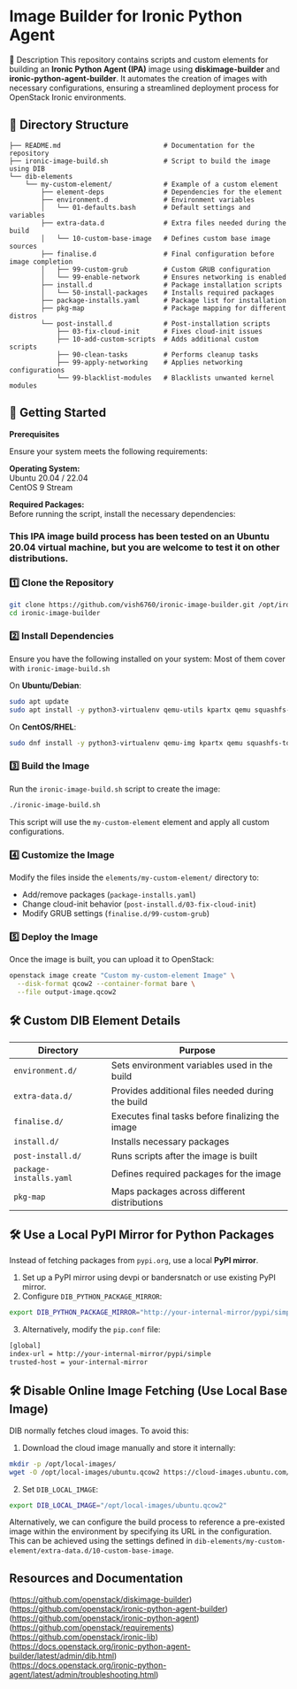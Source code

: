 # Image Builder for Ironic Python Agent

📌 Description
This repository contains scripts and custom elements for building an **Ironic Python Agent (IPA)** image using **diskimage-builder** and **ironic-python-agent-builder**. It automates the creation of images with necessary configurations, ensuring a streamlined deployment process for OpenStack Ironic environments.

## 📁 Directory Structure

```
├── README.md                          # Documentation for the repository
├── ironic-image-build.sh              # Script to build the image using DIB
└── dib-elements
    └── my-custom-element/             # Example of a custom element                      
        ├── element-deps               # Dependencies for the element
        ├── environment.d              # Environment variables
        │   └── 01-defaults.bash       # Default settings and variables
        ├── extra-data.d               # Extra files needed during the build
        │   └── 10-custom-base-image   # Defines custom base image sources
        ├── finalise.d                 # Final configuration before image completion
        │   ├── 99-custom-grub         # Custom GRUB configuration
        │   └── 99-enable-network      # Ensures networking is enabled
        ├── install.d                  # Package installation scripts
        │   └── 50-install-packages    # Installs required packages
        ├── package-installs.yaml      # Package list for installation
        ├── pkg-map                    # Package mapping for different distros
        └── post-install.d             # Post-installation scripts
            ├── 03-fix-cloud-init      # Fixes cloud-init issues
            ├── 10-add-custom-scripts  # Adds additional custom scripts
            ├── 90-clean-tasks         # Performs cleanup tasks
            ├── 99-apply-networking    # Applies networking configurations 
            └── 99-blacklist-modules   # Blacklists unwanted kernel modules
```

## 🚀 Getting Started

**Prerequisites**

Ensure your system meets the following requirements:

**Operating System:**  
Ubuntu 20.04 / 22.04  
CentOS 9 Stream  

**Required Packages:**  
Before running the script, install the necessary dependencies:  

### **This IPA image build process has been tested on an Ubuntu 20.04 virtual machine, but you are welcome to test it on other distributions.**

### 1️⃣ **Clone the Repository**
```bash
git clone https://github.com/vish6760/ironic-image-builder.git /opt/ironic-image-builder
cd ironic-image-builder
```

### 2️⃣ **Install Dependencies**
Ensure you have the following installed on your system: Most of them cover with `ironic-image-build.sh`

On **Ubuntu/Debian**:
```bash
sudo apt update
sudo apt install -y python3-virtualenv qemu-utils kpartx qemu squashfs-tools curl uuid-runtime
```

On **CentOS/RHEL**:
```bash
sudo dnf install -y python3-virtualenv qemu-img kpartx qemu squashfs-tools curl util-linux
```

### 3️⃣ **Build the Image**
Run the `ironic-image-build.sh` script to create the image:
```bash
./ironic-image-build.sh
```

This script will use the `my-custom-element` element and apply all custom configurations.

### 4️⃣ **Customize the Image**
Modify the files inside the `elements/my-custom-element/` directory to:
- Add/remove packages (`package-installs.yaml`)
- Change cloud-init behavior (`post-install.d/03-fix-cloud-init`)
- Modify GRUB settings (`finalise.d/99-custom-grub`)

### 5️⃣ **Deploy the Image**
Once the image is built, you can upload it to OpenStack:
```bash
openstack image create "Custom my-custom-element Image" \
  --disk-format qcow2 --container-format bare \
  --file output-image.qcow2
```

## 🛠️ Custom DIB Element Details

| Directory            | Purpose |
|----------------------|---------|
| `environment.d/`    | Sets environment variables used in the build |
| `extra-data.d/`     | Provides additional files needed during the build |
| `finalise.d/`       | Executes final tasks before finalizing the image |
| `install.d/`        | Installs necessary packages |
| `post-install.d/`   | Runs scripts after the image is built |
| `package-installs.yaml` | Defines required packages for the image |
| `pkg-map`           | Maps packages across different distributions |

## 🛠️ Use a Local PyPI Mirror for Python Packages

Instead of fetching packages from `pypi.org`, use a local **PyPI mirror**.

1. Set up a PyPI mirror using devpi or bandersnatch or use existing PyPI mirror.
2. Configure `DIB_PYTHON_PACKAGE_MIRROR`:
```bash
export DIB_PYTHON_PACKAGE_MIRROR="http://your-internal-mirror/pypi/simple"
```
3. Alternatively, modify the `pip.conf` file:
```bash
[global]
index-url = http://your-internal-mirror/pypi/simple
trusted-host = your-internal-mirror
```

## 🛠️ Disable Online Image Fetching (Use Local Base Image)

DIB normally fetches cloud images. To avoid this:

1. Download the cloud image manually and store it internally:
```bash
mkdir -p /opt/local-images/
wget -O /opt/local-images/ubuntu.qcow2 https://cloud-images.ubuntu.com/releases/22.04/release/ubuntu-22.04-server-cloudimg-amd64.img
```

2. Set `DIB_LOCAL_IMAGE`:
```bash
export DIB_LOCAL_IMAGE="/opt/local-images/ubuntu.qcow2"
```

Alternatively, we can configure the build process to reference a pre-existed image within the environment by specifying its URL in the configuration. This can be achieved using the settings defined in `dib-elements/my-custom-element/extra-data.d/10-custom-base-image`.

## Resources and Documentation

(https://github.com/openstack/diskimage-builder)  
(https://github.com/openstack/ironic-python-agent-builder)  
(https://github.com/openstack/ironic-python-agent)  
(https://github.com/openstack/requirements)  
(https://github.com/openstack/ironic-lib)  
(https://docs.openstack.org/ironic-python-agent-builder/latest/admin/dib.html)  
(https://docs.openstack.org/ironic-python-agent/latest/admin/troubleshooting.html)  


